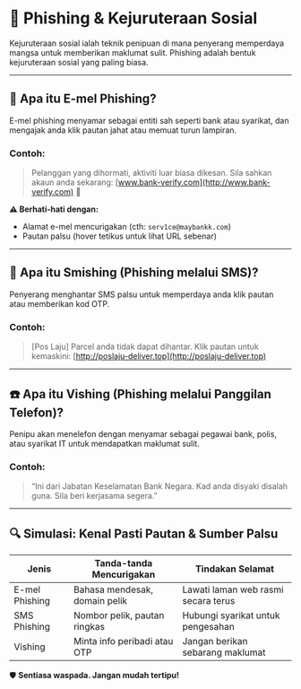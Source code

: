 # 🎣 Phishing & Kejuruteraan Sosial

Kejuruteraan sosial ialah teknik penipuan di mana penyerang memperdaya mangsa untuk memberikan maklumat sulit. Phishing adalah bentuk kejuruteraan sosial yang paling biasa.

---

## 📧 Apa itu E-mel Phishing?

E-mel phishing menyamar sebagai entiti sah seperti bank atau syarikat, dan mengajak anda klik pautan jahat atau memuat turun lampiran.

### Contoh:
> Pelanggan yang dihormati, aktiviti luar biasa dikesan. Sila sahkan akaun anda sekarang:
> [www.bank-verify.com](http://www.bank-verify.com) 🚨

**⚠️ Berhati-hati dengan:**
- Alamat e-mel mencurigakan (cth: `serv1ce@maybankk.com`)
- Pautan palsu (hover tetikus untuk lihat URL sebenar)

---

## 📱 Apa itu Smishing (Phishing melalui SMS)?

Penyerang menghantar SMS palsu untuk memperdaya anda klik pautan atau memberikan kod OTP.

### Contoh:
> [Pos Laju] Parcel anda tidak dapat dihantar. Klik pautan untuk kemaskini:
> [http://poslaju-deliver.top](http://poslaju-deliver.top)

---

## ☎️ Apa itu Vishing (Phishing melalui Panggilan Telefon)?

Penipu akan menelefon dengan menyamar sebagai pegawai bank, polis, atau syarikat IT untuk mendapatkan maklumat sulit.

### Contoh:
> “Ini dari Jabatan Keselamatan Bank Negara. Kad anda disyaki disalah guna. Sila beri kerjasama segera.”

---

## 🔍 Simulasi: Kenal Pasti Pautan & Sumber Palsu

| Jenis         | Tanda-tanda Mencurigakan               | Tindakan Selamat                   |
|---------------|----------------------------------------|------------------------------------|
| E-mel Phishing | Bahasa mendesak, domain pelik         | Lawati laman web rasmi secara terus |
| SMS Phishing  | Nombor pelik, pautan ringkas           | Hubungi syarikat untuk pengesahan  |
| Vishing       | Minta info peribadi atau OTP           | Jangan berikan sebarang maklumat   |

🛡️ **Sentiasa waspada. Jangan mudah tertipu!**
